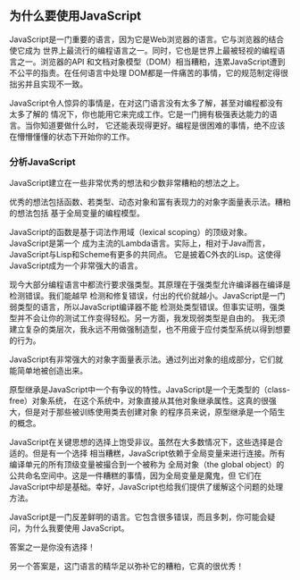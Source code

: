 
## 为什么要使用JavaScript

JavaScript是一门重要的语言，因为它是Web浏览器的语言。它与浏览器的结合使它成为
世界上最流行的编程语言之一。同时，它也是世界上最被轻视的编程语言之一。浏览器的API
和文档对象模型（DOM）相当糟粕，连累JavaScript遭到不公平的指责。在任何语言中处理
DOM都是一件痛苦的事情，它的规范制定得很拙劣并且实现不一致。

JavaScript令人惊异的事情是，在对这门语言没有太多了解，甚至对编程都没有太多了解的
情况下，你也能用它来完成工作。它是一门拥有极强表达能力的语言。当你知道要做什么时，
它还能表现得更好。编程是很困难的事情，绝不应该在懵懵懂懂的状态下开始你的工作。

### 分析JavaScript

JavaScript建立在一些非常优秀的想法和少数非常糟粕的想法之上。

优秀的想法包括函数、若类型、动态对象和富有表现力的对象字面量表示法。糟粕的想法包括
基于全局变量的编程模型。

JavaScript的函数是基于词法作用域（lexical scoping）的顶级对象。JavaScript是第一个
成为主流的Lambda语言。实际上，相对于Java而言，JavaScript与Lisp和Scheme有更多的共同点。
它是披着C外衣的Lisp。这使得JavaScript成为一个非常强大的语言。

现今大部分编程语言中都流行要求强类型。其原理在于强类型允许编译器在编译是检测错误。我们能越早
检测和修复错误，付出的代价就越小。JavaScript是一门弱类型的语言，所以JavaScript编译器不能
检测处类型错误。但事实证明，强类型并不会让你的测试工作变得轻松。另一方面，我发现弱类型是自由的。
我无须建立复杂的类层次，我永远不用做强制造型，也不用疲于应付类型系统以得到想要的行为。

JavaScript有非常强大的对象字面量表示法。通过列出对象的组成部分，它们就能简单地被创造出来。

原型继承是JavaScript中一个有争议的特性。JavaScript是一个无类型的（class-free）对象系统，
在这个系统中，对象直接从其他对象继承属性。这真的很强大，但是对于那些被训练使用类去创建对象
的程序员来说，原型继承是一个陌生的概念。

JavaScript在关键思想的选择上饱受非议。虽然在大多数情况下，这些选择是合适的。但是有一个选择
相当糟糕，JavaScript依赖于全局变量来进行连接。所有编译单元的所有顶级变量被撮合到一个被称为
全局对象（the global object）的公共命名空间中。这是一件糟糕的事情，因为全局变量是魔鬼，但
它们在JavaScript中却是基础。幸好，JavaScript也给我们提供了缓解这个问题的处理方法。

JavaScript是一门反差鲜明的语言。它包含很多错误，而且多刺，你可能会疑问，为什么我要使用
JavaScript。

答案之一是你没有选择！

另一个答案是，这门语言的精华足以弥补它的糟粕，它真的很优秀！





